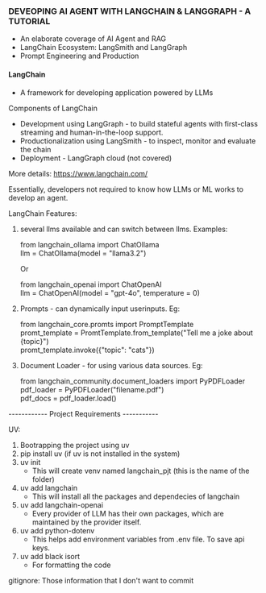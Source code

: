 ### DEVEOPING AI AGENT WITH LANGCHAIN & LANGGRAPH - A TUTORIAL 
- An elaborate coverage of AI Agent and RAG 
- LangChain Ecosystem: LangSmith and LangGraph 
- Prompt Engineering and Production 

#### LangChain

- A framework for developing application powered by LLMs 

Components of LangChain 
- Development using LangGraph - to build stateful agents with first-class streaming and human-in-the-loop support. 
- Productionalization using LangSmith - to inspect, monitor and evaluate the chain 
- Deployment - LangGraph cloud (not covered)

More details: https://www.langchain.com/

Essentially, developers not required to know how LLMs or ML works to develop an agent. 

LangChain Features: 
1. several llms available and can switch between llms. Examples: 
    
    from langchain_ollama import ChatOllama <br>
    llm = ChatOllama(model = "llama3.2")

    Or

    from langchain_openai import ChatOpenAI <br>
    llm = ChatOpenAI(model = "gpt-4o", temperature = 0)

2. Prompts - can dynamically input userinputs. Eg: 

    from langchain_core.promts import PromptTemplate<br>
    promt_template = PromtTemplate.from_template("Tell me a joke about {topic}")<br>
    promt_template.invoke({"topic": "cats"})

3. Document Loader - for using various data sources. Eg: 

    from langchain_community.document_loaders import PyPDFLoader <br>
    pdf_loader = PyPDFLoader("filename.pdf")<br>
    pdf_docs = pdf_loader.load()



------------ Project Requirements -----------

UV: 
1. Bootrapping the project using uv 
2. pip install uv (if uv is not installed in the system)
3. uv init 
    - This will create venv named langchain_pjt (this is the name of the folder)
4. uv add langchain
    - This will install all the packages and dependecies of langchain
5. uv add langchain-openai
    - Every provider of LLM has their own packages, which are maintained by the provider itself. 
6. uv add python-dotenv
    - This helps add environment variables from .env file. To save api keys. 
7. uv add black isort 
    - For formatting the code

gitignore: 
Those information that I don't want to commit 
